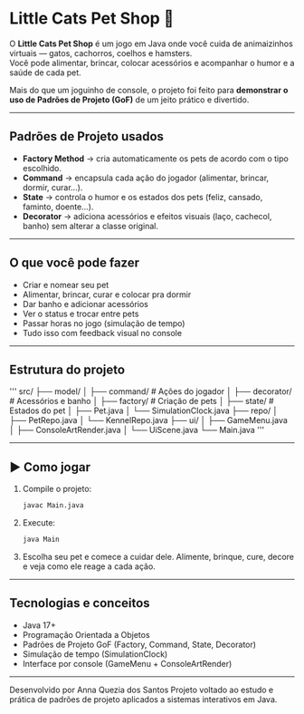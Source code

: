 # Little Cats Pet Shop 🐾

O **Little Cats Pet Shop** é um jogo em Java onde você cuida de animaizinhos virtuais — gatos, cachorros, coelhos e hamsters.  
Você pode alimentar, brincar, colocar acessórios e acompanhar o humor e a saúde de cada pet.

Mais do que um joguinho de console, o projeto foi feito para **demonstrar o uso de Padrões de Projeto (GoF)** de um jeito prático e divertido.

---

## Padrões de Projeto usados

- **Factory Method** → cria automaticamente os pets de acordo com o tipo escolhido.  
- **Command** → encapsula cada ação do jogador (alimentar, brincar, dormir, curar...).  
- **State** → controla o humor e os estados dos pets (feliz, cansado, faminto, doente...).  
- **Decorator** → adiciona acessórios e efeitos visuais (laço, cachecol, banho) sem alterar a classe original.  

---

## O que você pode fazer

- Criar e nomear seu pet  
- Alimentar, brincar, curar e colocar pra dormir  
- Dar banho e adicionar acessórios  
- Ver o status e trocar entre pets  
- Passar horas no jogo (simulação de tempo)  
- Tudo isso com feedback visual no console

---

## Estrutura do projeto

'''
src/
├── model/
│   ├── command/        # Ações do jogador
│   ├── decorator/      # Acessórios e banho
│   ├── factory/        # Criação de pets
│   ├── state/          # Estados do pet
│   ├── Pet.java
│   └── SimulationClock.java
├── repo/
│   ├── PetRepo.java
│   └── KennelRepo.java
├── ui/
│   ├── GameMenu.java
│   ├── ConsoleArtRender.java
│   └── UiScene.java
└── Main.java
'''

---

## ▶️ Como jogar

1. Compile o projeto:
   ```bash
   javac Main.java

2. Execute:
   ```bash
   java Main

3. Escolha seu pet e comece a cuidar dele.
Alimente, brinque, cure, decore e veja como ele reage a cada ação.

---

## Tecnologias e conceitos

- Java 17+
- Programação Orientada a Objetos
- Padrões de Projeto GoF (Factory, Command, State, Decorator)
- Simulação de tempo (SimulationClock)
- Interface por console (GameMenu + ConsoleArtRender)

---
Desenvolvido por Anna Quezia dos Santos
Projeto voltado ao estudo e prática de padrões de projeto aplicados a sistemas interativos em Java.
